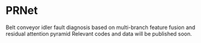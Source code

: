 # PRNet
Belt conveyor idler fault diagnosis based on multi-branch feature fusion and residual attention pyramid
Relevant codes and data will be published soon.
